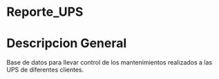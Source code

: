 # Reporte_UPS

# Descripcion General

Base de datos para llevar control de los mantenimientos realizados a las UPS de diferentes clientes.
